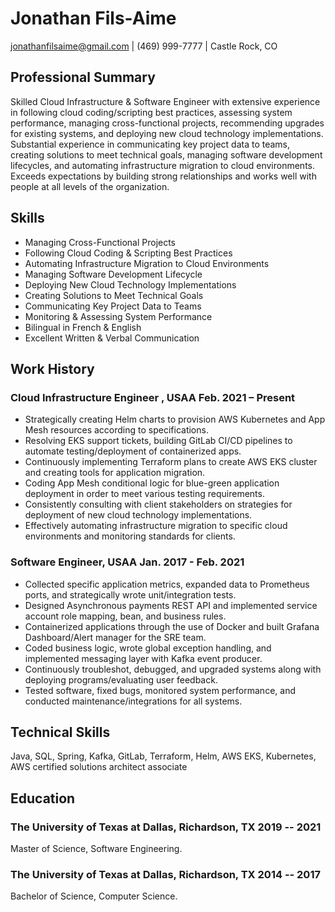 # Jonathan Fils-Aime
 jonathanfilsaime@gmail.com | (469) 999-7777 | Castle Rock, CO

## Professional Summary
Skilled Cloud Infrastructure & Software Engineer with extensive experience in following cloud coding/scripting best practices, assessing system performance, managing cross-functional projects, recommending upgrades for existing systems, and deploying new cloud technology implementations. Substantial experience in communicating key project data to teams, creating solutions to meet technical goals, managing software development lifecycles, and automating infrastructure migration to cloud environments. Exceeds expectations by building strong relationships and works well with people at all levels of the organization.

## Skills
- Managing Cross-Functional Projects
- Following Cloud Coding & Scripting Best Practices
- Automating Infrastructure Migration to Cloud Environments
- Managing Software Development Lifecycle
- Deploying New Cloud Technology Implementations	
- Creating Solutions to Meet Technical Goals
- Communicating Key Project Data to Teams
- Monitoring & Assessing System Performance
- Bilingual in French & English
- Excellent Written & Verbal Communication 

## Work History
### <span>Cloud Infrastructure Engineer , USAA</span> <span>Feb. 2021 – Present</span>

- Strategically creating Helm charts to provision AWS Kubernetes and App Mesh resources according to specifications.
- Resolving EKS support tickets, building GitLab CI/CD pipelines to automate testing/deployment of containerized apps.
- Continuously implementing Terraform plans to create AWS EKS cluster and creating tools for application migration.
- Coding App Mesh conditional logic for blue-green application deployment in order to meet various testing requirements.
- Consistently consulting with client stakeholders on strategies for deployment of new cloud technology implementations.
- Effectively automating infrastructure migration to specific cloud environments and monitoring standards for clients.

### <span>Software Engineer, USAA</span> <span>Jan. 2017 - Feb. 2021</span>

- Collected specific application metrics, expanded data to Prometheus ports, and strategically wrote unit/integration tests.
- Designed Asynchronous payments REST API and implemented service account role mapping, bean, and business rules.
- Containerized applications through the use of Docker and built Grafana Dashboard/Alert manager for the SRE team.
- Coded business logic, wrote global exception handling, and implemented messaging layer with Kafka event producer.
- Continuously troubleshot, debugged, and upgraded systems along with deploying programs/evaluating user feedback.
- Tested software, fixed bugs, monitored system performance, and conducted maintenance/integrations for all systems.

## Technical Skills
Java, SQL, Spring, Kafka, GitLab, Terraform, Helm, AWS EKS, Kubernetes, AWS certified solutions architect associate

## Education
### <span>The University of Texas at Dallas, Richardson, TX</span> <span>2019 -- 2021</span>
Master of Science, Software Engineering.

### <span>The University of Texas at Dallas, Richardson, TX</span> <span>2014 -- 2017</span>
Bachelor of Science, Computer Science.

